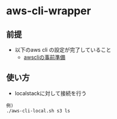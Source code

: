 
# aws-cli-wrapper

## 前提

- 以下のaws cli の設定が完了していること
    - [awscliの事前準備](../../README.md)

## 使い方

- localstackに対して接続を行う

```
例)
./aws-cli-local.sh s3 ls
```

